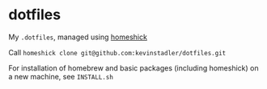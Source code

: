 # dotfiles

My `.dotfiles`, managed using [homeshick](https://github.com/andsens/homeshick)

Call `homeshick clone git@github.com:kevinstadler/dotfiles.git`

For installation of homebrew and basic packages (including homeshick) on a new machine, see `INSTALL.sh`

